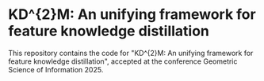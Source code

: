 # KD^{2}M: An unifying framework for feature knowledge distillation

This repository contains the code for "KD^{2}M: An unifying framework for feature knowledge distillation", accepted at the conference Geometric Science of Information 2025.
